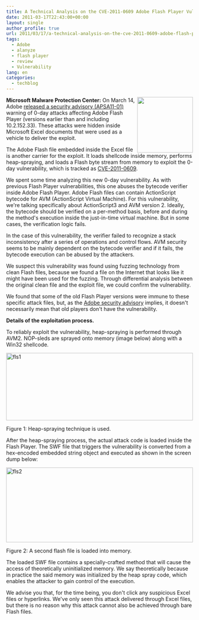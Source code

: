 ```yaml
---
title: A Technical Analysis on the CVE-2011-0609 Adobe Flash Player Vulnerability
date: 2011-03-17T22:43:00+00:00
layout: single
author_profile: true
url: 2011/03/17/a-technical-analysis-on-the-cve-2011-0609-adobe-flash-player-vulnerability/
tags:
  - Adobe
  - alanyze
  - flash player
  - review
  - Vulnerability
lang: en
categories: 
  - techblog
---
```

**[<img title="" border="0" alt="" align="right" src="http://lh3.ggpht.com/_vaUVXcmC3OI/TYKG53TZpZI/AAAAAAAADvM/70YTCeZ3kDE/adobe-logo_thumb%5B3%5D.jpg?imgmax=800" width="150" height="150" />](http://lh4.ggpht.com/_vaUVXcmC3OI/TYKG1JFFyVI/AAAAAAAADvI/w3Xu4_2W4XM/s1600-h/adobe-logo%5B5%5D.jpg)Microsoft Malware Protection Center:** On March 14, Adobe [released a security advisory (APSA11-01)](http://www.adobe.com/support/security/advisories/apsa11-01.html) warning of 0-day attacks affecting Adobe Flash Player (versions earlier than and including 10.2.152.33). These attacks were hidden inside Microsoft Excel documents that were used as a vehicle to deliver the exploit.

The Adobe Flash file embedded inside the Excel file is another carrier for the exploit. It loads shellcode inside memory, performs heap-spraying, and loads a Flash byte stream from memory to exploit the 0-day vulnerability, which is tracked as [CVE-2011-0609](http://www.cve.mitre.org/cgi-bin/cvename.cgi?name=CVE-2011-0609).

We spent some time analyzing this new 0-day vulnerability. As with previous Flash Player vulnerabilities, this one abuses the bytecode verifier inside Adobe Flash Player. Adobe Flash files can contain ActionScript bytecode for AVM (ActionScript Virtual Machine). For this vulnerability, we're talking specifically about ActionScript3 and AVM version 2. Ideally, the bytecode should be verified on a per-method basis, before and during the method's execution inside the just-in-time virtual machine. But in some cases, the verification logic fails. 

In the case of this vulnerability, the verifier failed to recognize a stack inconsistency after a series of operations and control flows. AVM security seems to be mainly dependent on the bytecode verifier and if it fails, the bytecode execution can be abused by the attackers.

We suspect this vulnerability was found using fuzzing technology from clean Flash files, because we found a file on the Internet that looks like it might have been used for the fuzzing. Through differential analysis between the original clean file and the exploit file, we could confirm the vulnerability. 

We found that some of the old Flash Player versions were immune to these specific attack files, but, as the [Adobe security advisory](http://www.adobe.com/support/security/advisories/apsa11-01.html) implies, it doesn't necessarily mean that old players don't have the vulnerability.

**Details of the exploitation process.**

To reliably exploit the vulnerability, heap-spraying is performed through AVM2. NOP-sleds are sprayed onto memory (image below) along with a Win32 shellcode. 

[<img title="fls1" border="0" alt="fls1" src="http://lh5.ggpht.com/_vaUVXcmC3OI/TYKHG_s_iUI/AAAAAAAADvU/pOahoUib5Cw/fls1_thumb%5B1%5D.png?imgmax=800" width="504" height="182" />](http://lh6.ggpht.com/_vaUVXcmC3OI/TYKG_9wELgI/AAAAAAAADvQ/Zu8i4JiJ6Ak/s1600-h/fls1%5B3%5D.png)

Figure 1: Heap-spraying technique is used.

After the heap-spraying process, the actual attack code is loaded inside the Flash Player. The SWF file that triggers the vulnerability is converted from a hex-encoded embedded string object and executed as shown in the screen dump below:

[<img title="fls2" border="0" alt="fls2" src="http://lh4.ggpht.com/_vaUVXcmC3OI/TYKHdvO3AtI/AAAAAAAADvc/aW6wERsEffc/fls2_thumb%5B1%5D.png?imgmax=800" width="504" height="202" />](http://lh5.ggpht.com/_vaUVXcmC3OI/TYKHMlIkfyI/AAAAAAAADvY/bENB_UwzBs8/s1600-h/fls2%5B3%5D.png)

Figure 2: A second flash file is loaded into memory.

The loaded SWF file contains a specially-crafted method that will cause the access of theoretically uninitialized memory. We say theoretically because in practice the said memory was initialized by the heap spray code, which enables the attacker to gain control of the execution.

We advise you that, for the time being, you don't click any suspicious Excel files or hyperlinks. We've only seen this attack delivered through Excel files, but there is no reason why this attack cannot also be achieved through bare Flash files.